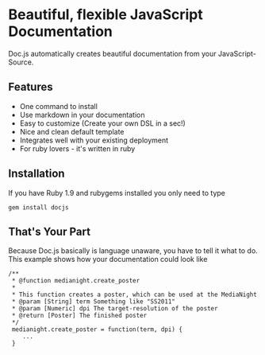 Beautiful, flexible JavaScript Documentation
============================================
Doc.js automatically creates beautiful documentation from your JavaScript-Source. 

Features
--------
- One command to install
- Use markdown in your documentation
- Easy to customize (Create your own DSL in a sec!)
- Nice and clean default template
- Integrates well with your existing deployment
- For ruby lovers - it's written in ruby

Installation
------------
If you have Ruby 1.9 and rubygems installed you only need to type

    gem install docjs

That's Your Part
----------------
Because Doc.js basically is language unaware, you have to tell it what to do. This example shows how 
your documentation could look like

    /**
     * @function medianight.create_poster
     *
     * This function creates a poster, which can be used at the MediaNight
     * @param [String] term Something like "SS2011"
     * @param [Numeric] dpi The target-resolution of the poster
     * @return [Poster] The finished poster
     */
     medianight.create_poster = function(term, dpi) {
        ...
     }
